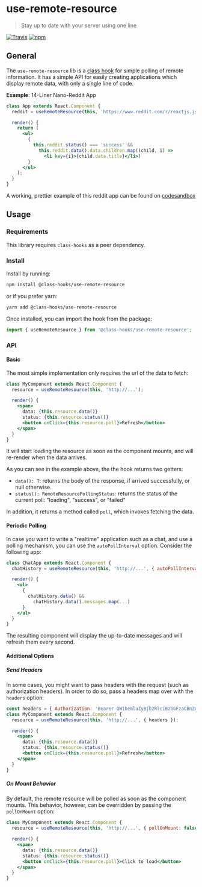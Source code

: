# use-remote-resource
> Stay up to date with your server using one line

[![Travis](https://img.shields.io/travis/class-hooks/use-remote-resource.svg?style=flat-square)](https://travis-ci.org/class-hooks/use-remote-resource/)
[![npm](https://img.shields.io/npm/v/@class-hooks/use-remote-resource.svg?style=flat-square)
](https://www.npmjs.com/package/@class-hooks/use-remote-resource)

## General
The `use-remote-resource` lib is a [class hook](https://github.com/class-hooks/class-hooks/) for simple polling of remote information. It has a simple API for easily creating applications which display remote data, with only a single line of code.

**Example**: 14-Liner Nano-Reddit App

```jsx
class App extends React.Component {
  reddit = useRemoteResource(this, 'https://www.reddit.com/r/reactjs.json');

  render() {
    return (
      <ul>
        {
          this.reddit.status() === 'success' &&
            this.reddit.data().data.children.map((child, i) =>
              <li key={i}>{child.data.title}</li>)
        }
      </ul>
    );
  }
}
```

A working, prettier example of this reddit app can be found on [codesandbox](https://codesandbox.io/s/use-remote-resource-example-f130i)

## Usage
### Requirements
This library requires `class-hooks` as a peer dependency.

### Install
Install by running:

```bash
npm install @class-hooks/use-remote-resource
```

or if you prefer yarn:

```bash
yarn add @class-hooks/use-remote-resource
```

Once installed, you can import the hook from the package:

```js
import { useRemoteResource } from '@class-hooks/use-remote-resource';
```

### API
#### Basic
The most simple implementation only requires the url of the data to fetch:

```jsx
class MyComponent extends React.Component {
  resource = useRemoteResource(this, 'http://...');

  render() {
    <span>
      data: {this.resource.data()}
      status: {this.resource.status()}
      <button onClick={this.resource.poll}>Refresh</button>
    </span>
  }
} 
```

It will start loading the resource as soon as the component mounts, and will re-render when the data arrives.

As you can see in the example above, the the hook returns two getters:
- `data(): T`: returns the body of the response, if arrived successfully, or null otherwise.
- `status(): RemoteResourcePollingStatus`: returns the status of the current poll: "loading", "success", or "failed"

In addition, it returns a method called `poll`, which invokes fetching the data.

#### Periodic Polling
In case you want to write a "realtime" application such as a chat, and use a polling mechanism, you can use the `autoPollInterval` option. Consider the following app:

```jsx
class ChatApp extends React.Component {
  chatHistory = useRemoteResource(this, 'http://...', { autoPollInterval: 1000 });

  render() {
    <ul>
      {
        chatHistory.data() &&
          chatHistory.data().messages.map(...)
      }
    </ul>
  }
} 
```

The resulting component will display the up-to-date messages and will refresh them every second.

#### Additional Options
##### Send Headers
In some cases, you might want to pass headers with the request (such as authorization headers). In order to do so, pass a headers map over with the `headers` option:

```jsx
const headers = { Authorization: 'Bearer QW1hemluZyBjb2RlciBzbGFzaCBnZW5pdXM=' }
class MyComponent extends React.Component {
  resource = useRemoteResource(this, 'http://...', { headers });

  render() {
    <span>
      data: {this.resource.data()}
      status: {this.resource.status()}
      <button onClick={this.resource.poll}>Refresh</button>
    </span>
  }
} 
```

##### On Mount Behavior
By default, the remote resource will be polled as soon as the component mounts. This behavior, however, can be overridden by passing the `pollOnMount` option:

```jsx
class MyComponent extends React.Component {
  resource = useRemoteResource(this, 'http://...', { pollOnMount: false });

  render() {
    <span>
      data: {this.resource.data()}
      status: {this.resource.status()}
      <button onClick={this.resource.poll}>Click to load</button>
    </span>
  }
} 
```
